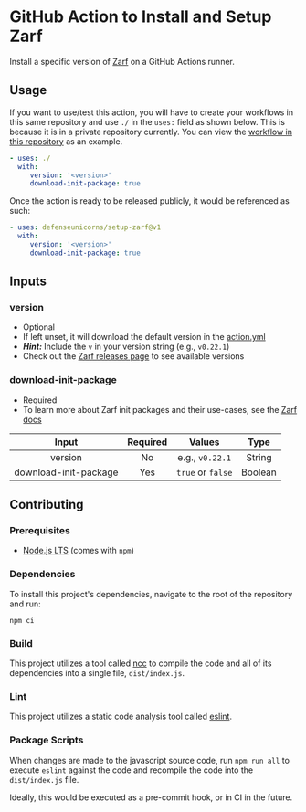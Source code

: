 # GitHub Action to Install and Setup Zarf

Install a specific version of [Zarf](https://github.com/defenseunicorns/zarf) on a GitHub Actions runner.

## Usage

If you want to use/test this action, you will have to create your workflows in this same repository and use `./` in the `uses:` field as shown below. This is because it is in a private repository currently. You can view the [workflow in this repository](https://github.com/defenseunicorns/github-javascript-actions/blob/main/.github/workflows/setup-zarf.yml) as an example.

```yaml
- uses: ./
  with:
     version: '<version>'
     download-init-package: true
```

Once the action is ready to be released publicly, it would be referenced as such:

```yaml
- uses: defenseunicorns/setup-zarf@v1
  with:
     version: '<version>'
     download-init-package: true
```

## Inputs

### version

- Optional
- If left unset, it will download the default version in the [action.yml](https://github.com/defenseunicorns/github-javascript-actions/blob/main/action.yml)
- ***Hint:*** Include the `v` in your version string (e.g., `v0.22.1`)
- Check out the [Zarf releases page](https://github.com/defenseunicorns/zarf/releases) to see available versions

### download-init-package

- Required
- To learn more about Zarf init packages and their use-cases, see the [Zarf docs](https://docs.zarf.dev/docs/user-guide/zarf-packages/the-zarf-init-package)


| Input                | Required | Values          | Type |
|:---------------------:|:--------:|:---------------:|:----:|
| version               | No       |e.g., `v0.22.1`  | String
| download-init-package | Yes      |`true` or `false`| Boolean

## Contributing

### Prerequisites

- [Node.js LTS](https://nodejs.org/en/download/) (comes with `npm`)

### Dependencies

To install this project's dependencies, navigate to the root of the repository and run:

```shell
npm ci
```

### Build

This project utilizes a tool called [ncc](https://github.com/vercel/ncc) to compile the code and all of its dependencies into a single file, `dist/index.js`.

### Lint

This project utilizes a static code analysis tool called [eslint](https://eslint.org/).

### Package Scripts

When changes are made to the javascript source code, run `npm run all` to execute `eslint` against the code and recompile the code into the `dist/index.js` file.

Ideally, this would be executed as a pre-commit hook, or in CI in the future.

&nbsp;
